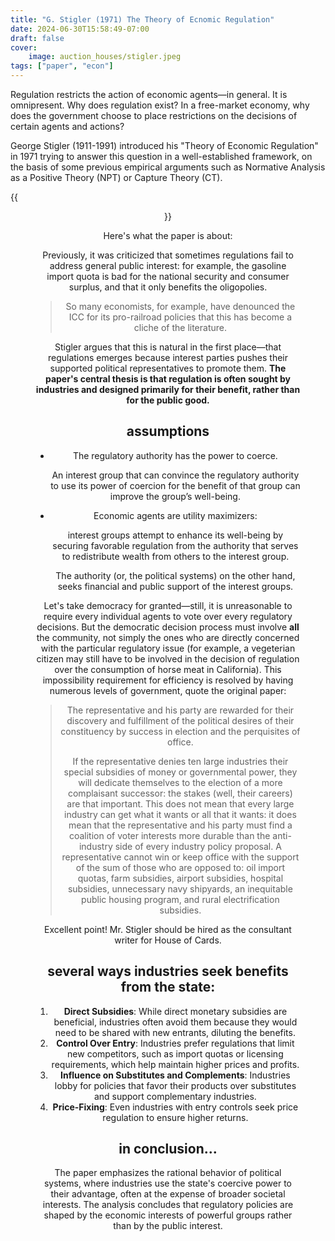 ```yaml
---
title: "G. Stigler (1971) The Theory of Ecnomic Regulation"
date: 2024-06-30T15:58:49-07:00
draft: false
cover:
    image: auction_houses/stigler.jpeg
tags: ["paper", "econ"]
---
```


Regulation restricts the action of economic agents—in general. It is omnipresent. Why does regulation exist? In a free-market economy, why does the government choose to place restrictions on the decisions of certain agents and actions?

George Stigler (1911-1991) introduced his "Theory of Economic Regulation" in 1971 trying to answer this question in a well-established framework, on the basis of some previous empirical arguments such as Normative Analysis as a Positive Theory (NPT) or Capture Theory (CT).

{{<figure align="center" src="/auction_houses/stigler.jpeg" caption="when you see that a paper has over 16k citations and has 24 version—it's the universe signaling ***READ IT***.">}}

Here's what the paper is about:

Previously, it was criticized that sometimes regulations fail to address general public interest: for example, the gasoline import quota is bad for the national security and consumer surplus, and that it only benefits the oligopolies.

> So many economists, for example, have denounced the ICC for its pro-railroad policies that this has become a cliche of the literature.

Stigler argues that this is natural in the first place—that regulations emerges because interest parties pushes their supported political representatives to promote them. **The paper's central thesis is that regulation is often sought by industries and designed primarily for their benefit, rather than for the public good.**

## assumptions

- The regulatory authority has the power to coerce.

    An interest group that can convince the regulatory authority to use its power of coercion for the benefit of that group can improve the group’s well-being.

- Economic agents are utility maximizers: 

    interest groups attempt to enhance its well-being by securing favorable regulation from the authority that serves to redistribute wealth from others to the interest group.

    The authority (or, the political systems) on the other hand, seeks financial and public support of the interest groups.

Let's take democracy for granted—still, it is unreasonable to require every individual agents to vote over every regulatory decisions. But the democratic decision process must involve **all** the community, not simply the ones who are directly concerned with the particular regulatory issue (for example, a vegeterian citizen may still have to be involved in the decision of regulation over the consumption of horse meat in California). This impossibility requirement for efficiency is resolved by having numerous levels of government, quote the original paper:

> The representative and his party are rewarded for their discovery and fulfillment of the political desires of their constituency by success in election and the perquisites of office.
>
> If the representative denies ten large industries their special subsidies of money or governmental power, they will dedicate themselves to the election of a more complaisant successor: the stakes (well, their careers) are that important. This does not mean that every large industry can get what it wants or all that it wants: it does mean that the representative and his party must find a coalition of voter interests more durable than the anti-industry side of every industry policy proposal. A representative cannot win or keep office with the support of the sum of those who are opposed to: oil import quotas, farm subsidies, airport subsidies, hospital subsidies, unnecessary navy shipyards, an inequitable public housing program, and rural electrification subsidies.

Excellent point! Mr. Stigler should be hired as the consultant writer for House of Cards.

## several ways industries seek benefits from the state:

1. **Direct Subsidies**: While direct monetary subsidies are beneficial, industries often avoid them because they would need to be shared with new entrants, diluting the benefits.
2. **Control Over Entry**: Industries prefer regulations that limit new competitors, such as import quotas or licensing requirements, which help maintain higher prices and profits.
3. **Influence on Substitutes and Complements**: Industries lobby for policies that favor their products over substitutes and support complementary industries.
4. **Price-Fixing**: Even industries with entry controls seek price regulation to ensure higher returns.

## in conclusion...

The paper emphasizes the rational behavior of political systems, where industries use the state's coercive power to their advantage, often at the expense of broader societal interests. The analysis concludes that regulatory policies are shaped by the economic interests of powerful groups rather than by the public interest.
